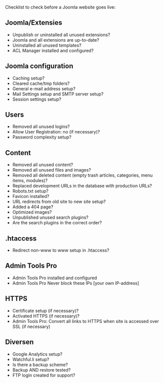 Checklist to check before a Joomla website goes live:

## Joomla/Extensies
* Unpublish or uninstalled all unused extensions?
* Joomla and all extensions are up-to-date?
* Uninstalled all unused templates?
* ACL Manager installed and configured?

## Joomla configuration
* Caching setup?
* Cleared cache/tmp folders?
* General e-mail address setup?
* Mail Settings setup and SMTP server setup?
* Session settings setup?

## Users
* Removed all unused logins?
* Allow User Registration: no (if necessary)?
* Password complexity setup?

## Content
* Removed all unused content?
* Removed all unused files and images?
* Removed all deleted content (empty trash articles, categories, menu items, modules)?
* Replaced development URLs in the database with production URLs?
* Robots.txt setup?
* Favicon installed?
* URL redirects from old site to new site setup?
* Added a 404 page?
* Optimized images?
* Unpublished unused search plugins?
* Are the search plugins in the correct order?

## .htaccess
* Redirect non-www to www setup in .htaccess?

## Admin Tools Pro
* Admin Tools Pro installed and configured
* Admin Tools Pro Never block these IPs [your own IP-address]

## HTTPS
* Certificate setup (if necessary)?
* Activated HTTPS (if necessary)?
* Admin Tools Pro: Convert all links to HTTPS when site is accessed over SSL (if necessary)

## Diversen
* Google Analytics setup?
* Watchful.li setup?
* Is there a backup scheme?
* Backup AND restore tested?
* FTP login created for support?
